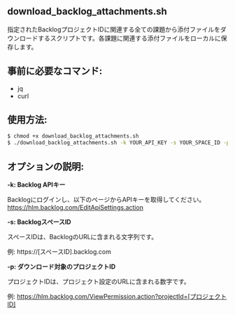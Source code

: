 ## download_backlog_attachments.sh

指定されたBacklogプロジェクトIDに関連する全ての課題から添付ファイルをダウンロードするスクリプトです。各課題に関連する添付ファイルをローカルに保存します。

## 事前に必要なコマンド:
- jq
- curl

## 使用方法:

```bash
$ chmod +x download_backlog_attachments.sh
$ ./download_backlog_attachments.sh -k YOUR_API_KEY -s YOUR_SPACE_ID -p YOUR_PROJECT_ID
```

## オプションの説明:

**-k: Backlog APIキー**

Backlogにログインし、以下のページからAPIキーを取得してください。
https://hlm.backlog.com/EditApiSettings.action

**-s: BacklogスペースID**

スペースIDは、BacklogのURLに含まれる文字列です。

例: https://[スペースID].backlog.com

**-p: ダウンロード対象のプロジェクトID**

プロジェクトIDは、プロジェクト設定のURLに含まれる数字です。

例: https://hlm.backlog.com/ViewPermission.action?projectId=[プロジェクトID]
